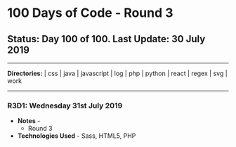 # 100 Days of Code - Round 3

## **Status:** Day 100 of 100. **Last Update:** 30 July 2019
___
**Directories:** | css | java | javascript | log | php | python | react | regex | svg | work
___

### **R3D1:** Wednesday 31st July 2019 
+ **Notes** - 
  + Round 3
+ **Technologies Used** - Sass,  HTML5, PHP